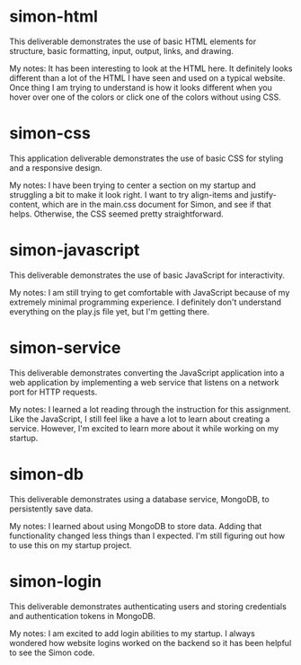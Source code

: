 # simon-html
This deliverable demonstrates the use of basic HTML elements for structure, basic formatting, input, output, links, and drawing.

My notes: It has been interesting to look at the HTML here. It definitely looks different than a lot of the HTML I have seen and used on a typical website. Once thing I am trying to understand is how it looks different when you hover over one of the colors or click one of the colors without using CSS.

# simon-css
This application deliverable demonstrates the use of basic CSS for styling and a responsive design.

My notes: I have been trying to center a section on my startup and struggling a bit to make it look right. I want to try align-items and justify-content, which are in the main.css document for Simon, and see if that helps. Otherwise, the CSS seemed pretty straightforward.

# simon-javascript
This deliverable demonstrates the use of basic JavaScript for interactivity.

My notes: I am still trying to get comfortable with JavaScript because of my extremely minimal programming experience. I definitely don't understand everything on the play.js file yet, but I'm getting there.

# simon-service

This deliverable demonstrates converting the JavaScript application into a web application by implementing a web service that listens on a network port for HTTP requests.

My notes: I learned a lot reading through the instruction for this assignment. Like the JavaScript, I still feel like a have a lot to learn about creating a service. However, I'm excited to learn more about it while working on my startup.

# simon-db

This deliverable demonstrates using a database service, MongoDB, to persistently save data.

My notes: I learned about using MongoDB to store data. Adding that functionality changed less things than I expected. I'm still figuring out how to use this on my startup project.

# simon-login

This deliverable demonstrates authenticating users and storing credentials and authentication tokens in MongoDB.

My notes: I am excited to add login abilities to my startup. I always wondered how website logins worked on the backend so it has been helpful to see the Simon code.